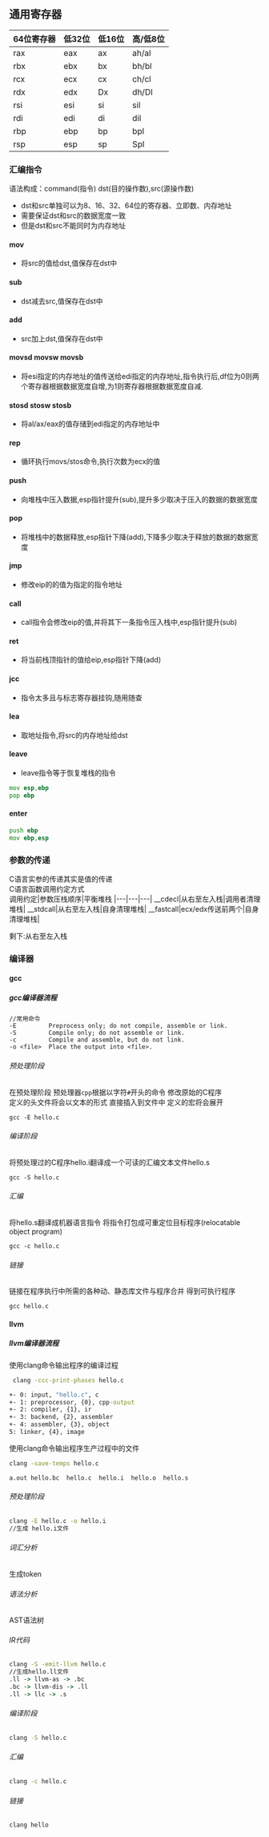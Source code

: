 ## 通用寄存器
64位寄存器|低32位|低16位|高/低8位
|--|--|--|--|
rax|eax|ax|ah/al|
rbx|ebx|bx|bh/bl|
rcx|ecx|cx|ch/cl|
rdx|edx|Dx|dh/Dl|
rsi|esi|si|sil|
rdi|edi|di|dil|
rbp|ebp|bp|bpl|
rsp|esp|sp|Spl|
### 汇编指令
语法构成：command(指令) dst(目的操作数),src(源操作数)
* dst和src单独可以为8、16、32、64位的寄存器、立即数、内存地址
* 需要保证dst和src的数据宽度一致
* 但是dst和src不能同时为内存地址 
#### mov
* 将src的值给dst,值保存在dst中
#### sub
* dst减去src,值保存在dst中
#### add
* src加上dst,值保存在dst中
#### movsd movsw movsb
* 将esi指定的内存地址的值传送给edi指定的内存地址,指令执行后,df位为0则两个寄存器根据数据宽度自增,为1则寄存器根据数据宽度自减.
#### stosd stosw stosb
* 将al/ax/eax的值存储到edi指定的内存地址中
#### rep
* 循环执行movs/stos命令,执行次数为ecx的值
#### push
* 向堆栈中压入数据,esp指针提升(sub),提升多少取决于压入的数据的数据宽度
#### pop
* 将堆栈中的数据释放,esp指针下降(add),下降多少取决于释放的数据的数据宽度
#### jmp
* 修改eip的的值为指定的指令地址
#### call
* call指令会修改eip的值,并将其下一条指令压入栈中,esp指针提升(sub)
####  ret
* 将当前栈顶指针的值给eip,esp指针下降(add)
#### jcc
* 指令太多且与标志寄存器挂钩,随用随查
#### lea
* 取地址指令,将src的内存地址给dst
#### leave	
* leave指令等于恢复堆栈的指令
```asm
mov esp,ebp
pop ebp
```
#### enter
```asm
push ebp
mov ebp,esp
```
### 参数的传递
C语言实参的传递其实是值的传递  
C语言函数调用约定方式  
调用约定|参数压栈顺序|平衡堆栈
|---|---|---|
__cdecl|从右至左入栈|调用者清理堆栈|
__stdcall|从右至左入栈|自身清理堆栈|
__fastcall|ecx/edx传送前两个|自身清理堆栈|

剩下:从右至左入栈	

### 编译器
#### gcc
##### gcc编译器流程
```
//常用命令
-E         Preprocess only; do not compile, assemble or link.
-S         Compile only; do not assemble or link.
-c         Compile and assemble, but do not link.
-o <file>  Place the output into <file>.
```
###### 预处理阶段
在预处理阶段 预处理器`cpp`根据以字符`#`开头的命令 修改原始的C程序  
定义的头文件将会以文本的形式 直接插入到文件中 定义的宏将会展开
```
gcc -E hello.c
```
###### 编译阶段
将预处理过的C程序hello.i翻译成一个可读的汇编文本文件hello.s
```
gcc -S hello.c
```
###### 汇编
将hello.s翻译成机器语言指令 将指令打包成可重定位目标程序(relocatable object program)
```
gcc -c hello.c
```
###### 链接
链接在程序执行中所需的各种动、静态库文件与程序合并 得到可执行程序
```
gcc hello.c
```
#### llvm
##### llvm编译器流程
使用clang命令输出程序的编译过程
```cmd
 clang -ccc-print-phases hello.c
```
```cmd
+- 0: input, "hello.c", c
+- 1: preprocessor, {0}, cpp-output
+- 2: compiler, {1}, ir
+- 3: backend, {2}, assembler
+- 4: assembler, {3}, object
5: linker, {4}, image
```
使用clang命令输出程序生产过程中的文件
```cmd
clang -save-temps hello.c
```
```
a.out hello.bc  hello.c  hello.i  hello.o  hello.s
```
###### 预处理阶段
```cmd
clang -E hello.c -o hello.i
//生成 hello.i文件
```
###### 词汇分析
生成token
###### 语法分析
AST语法树
###### IR代码
```cmd
clang -S -emit-llvm hello.c
//生成hello.ll文件
.ll -> llvm-as -> .bc
.bc -> llvm-dis -> .ll
.ll -> llc -> .s
```
###### 编译阶段
```cmd
clang -S hello.c
```
###### 汇编
```cmd
clang -c hello.c
```
###### 链接
```
clang hello
```
